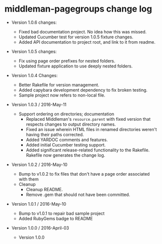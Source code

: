 middleman-pagegroups change log
===============================

- Version 1.0.6 changes:

  - Fixed bad documentation project. No idea how this was missed.
  - Updated Cucumber test for version 1.0.5 fixture changes.
  - Added API documentation to project root, and link to it from readme.


- Version 1.0.5 changes:

  - Fix using page order prefixes for nested folders.
  - Updated fixture application to use deeply nested folders.

- Version 1.0.4 Changes:

  - Better Rakefile for version management.
  - Added capybara development dependency to fix broken testing.
  - Sample project now refers to non-local file.


- Version 1.0.3 / 2016-May-11

  - Support ordering on directories; documentation
    - Replaced Middleman's `resource.parent` with fixed version that respects
      changes to output directory names.
    - Fixed an issue wherein HTML files in renamed directories weren't having
      their paths corrected.
    - Added YARDOC comments and features.
    - Added initial Cucumber testing support.
    - Added significant release-related functionality to the Rakefile.
    Rakefile now generates the change log.

- Version 1.0.2 / 2016-May-10

  - Bump to v1.0.2 to fix files that don't have a page order associated with them
  - Cleanup
    - Cleanup README.
    - Remove .gem that should not have been committed.

- Version 1.0.1 / 2016-May-10

  - Bump to v1.0.1 to repair bad sample project
  - Added RubyGems badge to README

- Version 1.0.0 / 2016-April-03

  - Version 1.0.0

